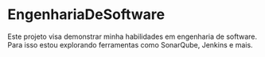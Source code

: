 # EngenhariaDeSoftware
Este projeto visa demonstrar minha habilidades em engenharia de software. Para isso estou explorando ferramentas como SonarQube, Jenkins e mais.
